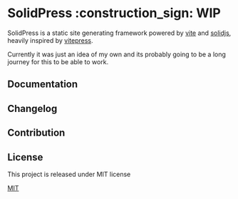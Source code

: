 # SolidPress :construction_sign: WIP

SolidPress is a static site generating framework powered by [vite](https://vitejs.dev) and [solidjs](solidjs.com), heavily inspired by [vitepress](https://github.com/vuejs/vitepress).

Currently it was just an idea of my own and its probably going to be a long journey for this to be able to work.

## Documentation

## Changelog

## Contribution

## License

This project is released under MIT license

[MIT](./LICENSE)